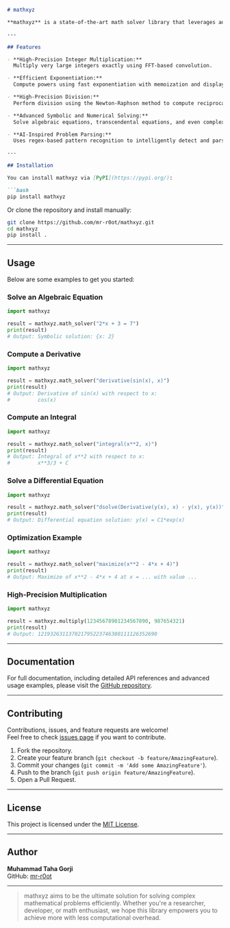 ```markdown
# mathxyz

**mathxyz** is a state-of-the-art math solver library that leverages advanced symbolic, numerical to solve a wide range of mathematical problems with high accuracy and efficiency. Whether you need to multiply massive integers, compute derivatives and integrals, solve differential equations, or perform optimization, mathxyz provides a robust, high-performance solution.

---

## Features

- **High-Precision Integer Multiplication:**  
  Multiply very large integers exactly using FFT-based convolution.

- **Efficient Exponentiation:**  
  Compute powers using fast exponentiation with memoization and display results in both exact and scientific notation.

- **High-Precision Division:**  
  Perform division using the Newton-Raphson method to compute reciprocals with adjustable precision.

- **Advanced Symbolic and Numerical Solving:**  
  Solve algebraic equations, transcendental equations, and even complex differential equations using the powerful capabilities of [Sympy](https://www.sympy.org/).

- **AI-Inspired Problem Parsing:**  
  Uses regex-based pattern recognition to intelligently detect and parse derivatives, integrals, differential equations, and optimization problems from plain text input.

---

## Installation

You can install mathxyz via [PyPI](https://pypi.org/):

```bash
pip install mathxyz
```

Or clone the repository and install manually:

```bash
git clone https://github.com/mr-r0ot/mathxyz.git
cd mathxyz
pip install .
```

---

## Usage

Below are some examples to get you started:

### Solve an Algebraic Equation

```python
import mathxyz

result = mathxyz.math_solver("2*x + 3 = 7")
print(result)  
# Output: Symbolic solution: {x: 2}
```

### Compute a Derivative

```python
import mathxyz

result = mathxyz.math_solver("derivative(sin(x), x)")
print(result)
# Output: Derivative of sin(x) with respect to x:
#         cos(x)
```

### Compute an Integral

```python
import mathxyz

result = mathxyz.math_solver("integral(x**2, x)")
print(result)
# Output: Integral of x**2 with respect to x:
#         x**3/3 + C
```

### Solve a Differential Equation

```python
import mathxyz

result = mathxyz.math_solver("dsolve(Derivative(y(x), x) - y(x), y(x))")
print(result)
# Output: Differential equation solution: y(x) = C1*exp(x)
```

### Optimization Example

```python
import mathxyz

result = mathxyz.math_solver("maximize(x**2 - 4*x + 4)")
print(result)
# Output: Maximize of x**2 - 4*x + 4 at x = ... with value ...
```

### High-Precision Multiplication

```python
import mathxyz

result = mathxyz.multiply(12345678901234567890, 987654321)
print(result)
# Output: 121932631137021795223746380111126352690
```

---

## Documentation

For full documentation, including detailed API references and advanced usage examples, please visit the [GitHub repository](https://github.com/mr-r0ot/mathxyz).

---

## Contributing

Contributions, issues, and feature requests are welcome!  
Feel free to check [issues page](https://github.com/mr-r0ot/mathxyz/issues) if you want to contribute.

1. Fork the repository.
2. Create your feature branch (`git checkout -b feature/AmazingFeature`).
3. Commit your changes (`git commit -m 'Add some AmazingFeature'`).
4. Push to the branch (`git push origin feature/AmazingFeature`).
5. Open a Pull Request.

---

## License

This project is licensed under the [MIT License](LICENSE).

---

## Author

**Muhammad Taha Gorji**  
GitHub: [mr-r0ot](https://github.com/mr-r0ot)

---

> mathxyz aims to be the ultimate solution for solving complex mathematical problems efficiently. Whether you're a researcher, developer, or math enthusiast, we hope this library empowers you to achieve more with less computational overhead.
```